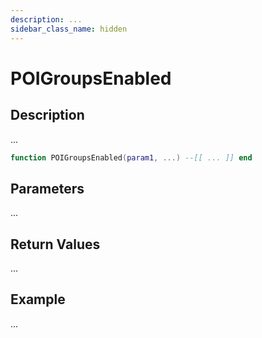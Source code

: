 ```yaml
---
description: ...
sidebar_class_name: hidden
---
```


# POIGroupsEnabled

## Description

...

```lua
function POIGroupsEnabled(param1, ...) --[[ ... ]] end
```

## Parameters

...

## Return Values

...

## Example

...

